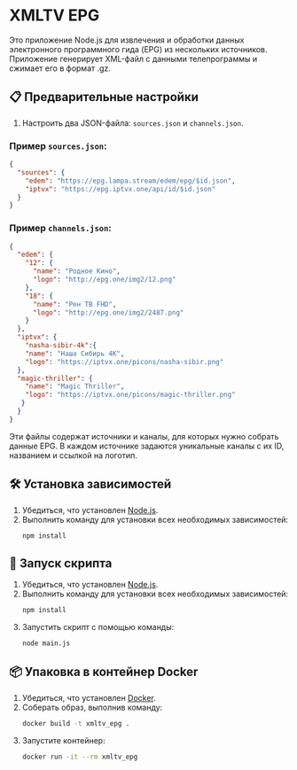 
# XMLTV EPG

Это приложение Node.js для извлечения и обработки данных электронного программного гида (EPG) из нескольких источников. Приложение генерирует XML-файл с данными телепрограммы и сжимает его в формат .gz.

## 📋 Предварительные настройки

1. Настроить два JSON-файла: `sources.json` и `channels.json`.

### Пример `sources.json`:
```json
{
  "sources": {
    "edem": "https://epg.lampa.stream/edem/epg/$id.json",
    "iptvx": "https://epg.iptvx.one/api/id/$id.json"
  }
}
```

### Пример `channels.json`:
```json
{
  "edem": {
    "12": {
      "name": "Родное Кино",
      "logo": "http://epg.one/img2/12.png"
    },
    "18": {
      "name": "Рен ТВ FHD",
      "logo": "http://epg.one/img2/2487.png"
    }
  },
  "iptvx": {
    "nasha-sibir-4k":{
    "name": "Наша Сибирь 4K",
    "logo": "https://iptvx.one/picons/nasha-sibir.png"
  },
  "magic-thriller": {
    "name": "Magic Thriller",
    "logo": "https://iptvx.one/picons/magic-thriller.png"
   }
  }
}
```

Эти файлы содержат источники и каналы, для которых нужно собрать данные EPG. В каждом источнике задаются уникальные каналы с их ID, названием и ссылкой на логотип.

## 🛠️ Установка зависимостей

1. Убедиться, что установлен [Node.js](https://nodejs.org/).
2. Выполнить команду для установки всех необходимых зависимостей:
   ```bash
   npm install
   ```

## 🚀 Запуск скрипта

1. Убедиться, что установлен [Node.js](https://nodejs.org/).
2. Выполнить команду для установки всех необходимых зависимостей:
   ```bash
   npm install
   ```
3. Запустить скрипт с помощью команды:
   ```bash
   node main.js
   ```

## 📦 Упаковка в контейнер Docker

1. Убедиться, что установлен [Docker](https://www.docker.com/).
2. Соберать образ, выполнив команду:
   ```bash
   docker build -t xmltv_epg .
   ```
3. Запустите контейнер:
   ```bash
   docker run -it --rm xmltv_epg
   ```

